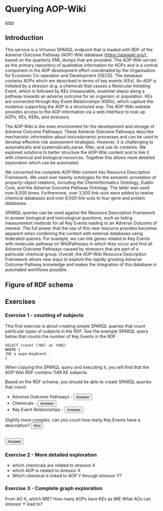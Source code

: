 # Querying AOP-Wiki

[prev](README.md)

<script>
  function toggleAnswer(id) {
  var answer = document.getElementById(id);
  if (answer.style.visibility === "hidden" ||
      answer.style.visibility === "none") {
    answer.style.visibility = "visible";
  } else {
    answer.style.visibility = "hidden";
  }
}
</script>

## Introduction
This service is a Virtuoso SPARQL endpoint that is loaded with RDF of the Adverse Outcome Pathway (AOP)-Wiki database (https://aopwiki.org/), based on the quarterly XML dumps that are provided. The AOP-Wiki serves as the primary repository of qualitative information for AOPs and is a central component in the AOP development effort coordinated by the Organisation for Economic Co-operation and Development (OECD). The database contains AOPs which are described in terms of key events (KEs). An AOP is initiated by a stressor (e.g. a chemical) that causes a Molecular Initiating Event, which is followed by KEs (measurable, essential steps) along a pathway towards an adverse outcome for an organism or population. KEs are connected through Key Event Relationships (KERs), which capture the evidence supporting the AOP in a structured way. The AOP-Wiki website provides access to the AOP information via a web interface to look up AOPs, KEs, KERs, and stressors.

The AOP-Wiki is the main environment for the development and storage of Adverse Outcome Pathways. These Adverse Outcome Pathways describe mechanistic information about toxicodynamic processes and can be used to develop effective risk assessment strategies. However, it is challenging to automatically and systematically parse, filter, and use its contents. We explored solutions to better structure the AOP-Wiki content and to link it with chemical and biological resources. Together this allows more detailed exploration which can be automated.

We converted the complete AOP-Wiki content into Resource Description Framework. We used over twenty ontologies for the semantic annotation of property-object relations, including the ChemInformatics Ontology, Dublin Core, and the Adverse Outcome Pathway Ontology. The latter was used over 8,000 times. Furthermore, over 3,500 link-outs were added to twelve chemical databases and over 6,500 link-outs to four gene and protein databases.

SPARQL queries can be used against the Resource Description Framework to answer biological and toxicological questions, such as listing measurement methods for all Key Events leading to an Adverse Outcome of interest. The full power that the use of this new resource provides becomes apparent when combining the content with external databases using federated queries. For example, we can link genes related to Key Events with molecular pathway on WikiPathways in which they occur and find all Adverse Outcome Pathways caused by stressors that are part of a particular chemical group. Overall, the AOP-Wiki Resource Description Framework allows new ways to explore the rapidly growing Adverse Outcome Pathway knowledge and makes the integration of this database in automated workflows possible.

## Figure of RDF schema


## Exercises

### Exercise 1 - counting of subjects
This first exercise is about creating simple SPARQL queries that count particular types of subjects in the RDF. See the example SPARQL query below that counts the number of Key Events in the RDF.

```sparql
SELECT (count (?KE) as ?nKE) 
WHERE {
?KE a aopo:KeyEvent .
}
```

When copying this SPARQL query and executing it, you will find that the AOP-Wiki RDF contains 1149 KE subjects.

Based on the RDF schema, you should be able to create SPARQL queries that count:
- Adverse Outcome Pathways - <button onclick="toggleAnswer('q1')">Answer</button><span id="q1" style="visibility: hidden">333</span>
- Chemicals - <button onclick="toggleAnswer('q2')">Answer</button><span id="q2" style="visibility: hidden">329</span>
- Key Event Relationships - <button onclick="toggleAnswer('q3')">Answer</button><span id="q3" style="visibility: hidden">1382</span>

Slightly more complex, can you count how many Key Events have a description?
<button onclick="toggleAnswer('q4')">Hint</button><span id="q4" style="visibility: hidden">Define subject as type "Key Event" and also retrieve its description.</span>

<button onclick="toggleAnswer('q5')">Answer</button><span id="q5" style="visibility: hidden">389 Key Events exist that have a description.</span>

### Exercise 2 - More detailed exploration
- which chemicals are related to stressor X
- which AOP is related to stressor X
- Which chemical is linked to AOP Y through stressor Y?

### Exercise 3 - Complete graph exploration
From AO X, which MIE?
How many AOPs have KEx as MIE
What AOs can stressor Y lead to?
